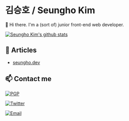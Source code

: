 # 김승호 / Seungho Kim
👋 Hi there. I'm a (sort of) junior front-end web developer.

[![Seungho Kim's github stats](https://github-readme-stats.vercel.app/api?username=niceb5y&show_icons=true&theme=onedark&locale=kr)](https://github.com/anuraghazra/github-readme-stats)

## 💬 Articles
- [seungho.dev](https://seungho.dev/)

## 📫 Contact me
[![PGP](https://img.shields.io/keybase/pgp/niceb5y?color=brightgreen&logo=keybase&style=for-the-badge)](https://keybase.io/niceb5y)

[![Twitter](https://img.shields.io/twitter/follow/niceb5y?color=blue&label=%40niceb5y&logo=twitter&style=for-the-badge)](https://twitter.com/niceb5y)

[![Email](https://img.shields.io/badge/Email-niceb5y%40gmail.com-orange?logo=gmail&style=for-the-badge)](mailto:niceb5y@gmail.com)
